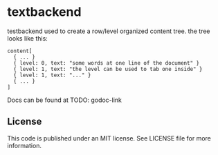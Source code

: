 # textbackend

testbackend used to create a row/level organized content tree.
the tree looks like this:

    content[
      { ... }
      { level: 0, text: "some words at one line of the document" }
      { level: 1, text: "the level can be used to tab one inside" }
      { level: 1, text: "..." }
      { ... }
    ]

Docs can be found at TODO: godoc-link

## License
This code is published under an MIT license. See LICENSE file for more information.
